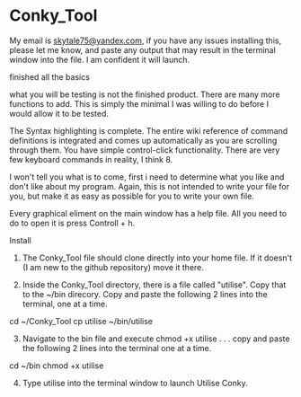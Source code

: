 # Conky_Tool

My email is skytale75@yandex.com, if you have any issues
installing this, please let me know, and paste any output
that may result in the terminal window into the file. I am
confident it will launch.

finished all the basics

what you will be testing is not the finished product. There
are many more functions to add. This is simply the minimal
I was willing to do before I would allow it to be tested.

The Syntax highlighting is complete. The entire
wiki reference of command definitions is integrated and comes
up automatically as you are scrolling through them. You have
simple control-click functionality. There are very few
keyboard commands in reality, I think 8.

I won't tell you what is to come, first i need to determine
what you like and don't like about my program. Again, this 
is not intended to write your file for you, but make it as
easy as possible for you to write your own file.

Every graphical eliment on the main window has a help file.
All you need to do to open it is press Controll + h.

Install

1) The Conky_Tool file should clone directly into your home file.
If it doesn't (I am new to the github repository) move it there.

2) Inside the Conky_Tool directory, there is a file called "utilise".
Copy that to the ~/bin direcory. Copy and paste the following 2 lines
into the terminal, one at a time.

cd ~/Conky_Tool
cp utilise ~/bin/utilise

3) Navigate to the bin file and execute chmod +x utilise . . .
copy and paste the following 2 lines into the terminal one at
a time.

cd ~/bin
chmod +x utilise

4) Type utilise into the terminal window to launch Utilise Conky.